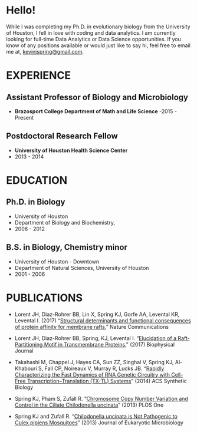 # Hello!

While I was completing my Ph.D. in evolutionary biology from the University of Houston, I fell in love with coding and data analytics. I am currently looking for full-time Data Analytics or Data Science opportunities. If you know of any positions available or would just like to say hi, feel free to email me at, [kevinjspring@gmail.com](mailto:kevinjspring@gmail.com).

# EXPERIENCE

## Assistant Professor of Biology and Microbiology
- **Brazosport College Department of Math and Life Science**
-2015 - Present

## Postdoctoral Research Fellow
- **University of Houston Health Science Center**
- 2013 - 2014

# EDUCATION

## Ph.D. in Biology
- University of Houston
- Department of Biology and Biochemistry,
- 2006 - 2012

## B.S. in Biology, Chemistry minor
- University of Houston - Downtown
- Department of Natural Sciences, University of Houston
- 2001 - 2006

# PUBLICATIONS

- Lorent JH, Diaz-Rohrer BB, Lin X, Spring KJ, Gorfe AA, Levental KR, Levental I. (2017) “[Structural determinants and functional consequences of protein affinity for membrane rafts.](https://www.nature.com/articles/s41467-017-01328-3)” Nature Communications

- Lorent JH, Diaz-Rohrer BB, Spring, KJ, Levental I. “[Elucidation of a Raft-Partitioning
Motif in Transmembrane Proteins.](http://dx.doi.org/10.1016/j.bpj.2014.11.3051)" (2017) Biophysical Journal

- Takahashi M, Chappel J, Hayes CA, Sun ZZ, Singhal V, Spring KJ, Al-Khabouri S, Fall CP, Noireaux V, Murray R, Lucks JB. “[Rapidly Characterizing the Fast Dynamics of RNA Genetic Circuitry with Cell-Free Transcription–Translation (TX-TL) Systems](http://journals.plos.org/plosone/article?id=10.1371/journal.pone.0056413)” (2014) ACS Synthetic Biology

- Spring KJ, Pham S, Zufall R. “[Chromosome Copy Number Variation and Control in the Ciliate Chilodonella uncinata](http://journals.plos.org/plosone/article?id=10.1371/journal.pone.0056413)” (2013) PLOS One

- Spring KJ and Zufall R. “[Chilodonella uncinata is Not Pathogenic to Culex pipiens Mosquitoes](http://onlinelibrary.wiley.com/doi/10.1111/jeu.12028/abstract;jsessionid=6094B956BDEFACFB98A3B24359285DF6.f03t03)” (2013) Journal of Eukaryotic Microbiology